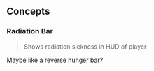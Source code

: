 ## Concepts

### Radiation Bar
>Shows radiation sickness in HUD of player

Maybe like a reverse hunger bar?
